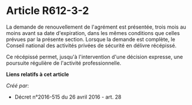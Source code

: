 # Article R612-3-2

La  demande de renouvellement de l'agrément est présentée, trois mois au  moins avant sa date d'expiration, dans les mêmes
conditions que celles  prévues par la présente section. Lorsque la demande est complète, le  Conseil national des activités
privées de sécurité en délivre récépissé.  

Ce récépissé permet, jusqu'à l'intervention d'une décision expresse, une poursuite régulière de l'activité professionnelle.

**Liens relatifs à cet article**

_Créé par_:

  - Décret n°2016-515 du 26 avril 2016 - art. 28
